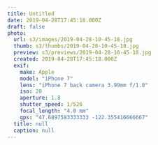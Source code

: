 ```yaml
---
title: Untitled
date: 2019-04-28T17:45:18.000Z
draft: false
photo:
  url: s3/images/2019-04-28-10-45-18.jpg
  thumb: s3/thumbs/2019-04-28-10-45-18.jpg
  preview: s3/previews/2019-04-28-10-45-18.jpg
  created: 2019-04-28T17:45:18.000Z
  exif:
    make: Apple
    model: "iPhone 7"
    lens: "iPhone 7 back camera 3.99mm f/1.8"
    iso: 20
    aperture: 1.8
    shutter_speed: 1/526
    focal_length: "4.0 mm"
    gps: "47.6897583333333 -122.355416666667"
  title: null
  caption: null
---
```

